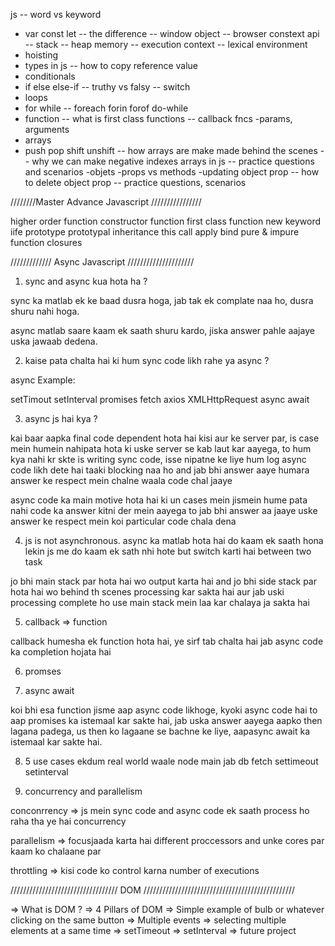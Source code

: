js 
-- word vs keyword
- var const let
-- the difference
-- window object
-- browser constext api
-- stack
-- heap memory
-- execution context
-- lexical environment
- hoisting
- types in js
-- how to copy reference value
- conditionals
- if else else-if
-- truthy vs falsy
-- switch
- loops
- for while
-- foreach forin forof do-while
- function
-- what is first class functions
-- callback fncs
-params, arguments
- arrays
- push pop shift unshift
-- how arrays are make made behind the scenes
-- why we can make negative indexes arrays in js
-- practice questions and scenarios
-objets
-props vs methods
-updating object prop
-- how to delete object prop
-- practice questions, scenarios

////////Master Advance Javascript ////////////////

higher order function
constructor function
first class function
new keyword
iife
prototype
prototypal inheritance
this call apply bind
pure & impure function
closures

///////////// Async Javascript /////////////////////

1. sync and async kua hota ha ?

sync ka matlab ek ke baad dusra hoga, jab tak ek complate naa ho, dusra shuru nahi hoga.

async matlab saare kaam ek saath shuru kardo, jiska answer pahle aajaye uska jawaab dedena.

2. kaise pata chalta hai ki hum sync code likh rahe ya async ?

async Example:

setTimout
setInterval
promises
fetch
axios 
XMLHttpRequest
async await

3. async js hai kya ?

kai baar aapka final code dependent hota hai kisi aur ke server par, is case mein humein nahipata hota ki uske server se kab laut kar aayega, to hum kya nahi kr skte is writing sync code, isse nipatne ke liye hum log async code likh dete hai taaki blocking naa ho and jab bhi answer aaye humara answer ke respect mein chalne waala code chal jaaye 

async code ka main motive hota hai ki un cases mein jismein hume pata nahi code ka answer kitni der mein aayega to jab bhi answer aa jaaye uske answer ke respect mein koi particular code chala dena

4. js is not asynchronous.
async ka matlab hota hai do kaam ek saath hona lekin js me do kaam ek sath nhi hote but switch karti hai between two task

jo bhi main stack par hota hai wo output karta hai and jo bhi side stack par hota hai wo behind th scenes processing kar sakta hai aur jab uski processing complete ho use main stack mein laa kar chalaya ja sakta hai

5. callback => function

callback humesha ek function hota hai, ye sirf tab chalta hai jab async code ka completion hojata hai

6. promses


7. async await

koi bhi esa function jisme aap async code likhoge, kyoki async code hai to aap promises ka istemaal kar sakte hai, jab uska answer aayega aapko then lagana padega, us then ko lagaane se bachne ke liye, aapasync await ka istemaal kar sakte hai.

8. 5 use cases ekdum real world waale
node main jab db
fetch
settimeout
setinterval

9. concurrency and parallelism

conconrrency => js mein sync code and async code ek saath process ho raha tha ye hai concurrency

parallelism => focusjaada karta hai different proccessors and unke cores par kaam ko chalaane par

throttling => kisi code ko control karna number of executions


////////////////////////////////// DOM ////////////////////////////////////////////////

=> What is DOM ?
=> 4 Pillars of DOM
=> Simple example of bulb or whatever
   clicking on the same button
=> Multiple events
=> selecting multiple elements at a same time
=> setTimeout
=> setInterval
=> future project   


